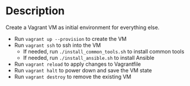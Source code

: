 # Description

Create a Vagrant VM as initial environment for everything else.

- Run `vagrant up --provision` to create the VM
- Run `vagrant ssh` to ssh into the VM
    - If needed, run `./install_common_tools.sh` to install common tools
    - If needed, run `./install_ansible.sh` to install Ansible
- Run `vagrant reload` to apply changes to Vagrantfile
- Run `vagrant halt` to power down and save the VM state
- Run `vagrant destroy` to remove the existing VM